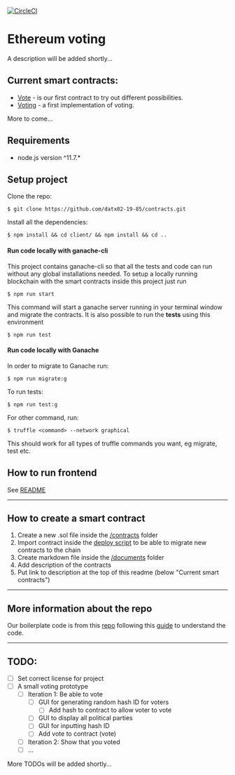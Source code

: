 [![CircleCI](https://circleci.com/gh/datx02-19-85/project.svg?style=shield)](https://circleci.com/gh/datx02-19-85/project)

# Ethereum voting
A description will be added shortly...

## Current smart contracts:
- [Vote](/documents/vote.md) - is our first contract to try out different possibilities. 
- [Voting](/documents/voting.md) - a first implementation of voting.

More to come...

## Requirements
 - node.js version ^11.7.*

## Setup project
Clone the repo:
```
$ git clone https://github.com/datx02-19-85/contracts.git
```
Install all the dependencies:
```
$ npm install && cd client/ && npm install && cd ..
```

#### Run code locally with ganache-cli
This project contains ganache-cli so that all the tests and code can run without any global installations needed. To setup a locally running blockchain with the smart contracts inside this project just run
```
$ npm run start
```
This command will start a ganache server running in your terminal window and migrate the contracts. It is also possible to run the **tests** using this environment 
```
$ npm run test
```

#### Run code locally with Ganache 
In order to migrate to Ganache run:
```
$ npm run migrate:g
```
To run tests:
```
$ npm run test:g
```
For other command, run:
```
$ truffle <command> --network graphical
```
This should work for all types of truffle commands you want, eg migrate, test etc.

## How to run frontend
See [README](/client/README.md)
___

## How to create a smart contract
1. Create a new .sol file inside the [/contracts](/contracts/) folder
2. Import contract inside the [deploy script](/migrations/2_deploy_contracts.js) to be able to migrate new contracts to the chain
3. Create markdown file inside the [/documents](/documents/) folder
4. Add description of the contracts
5. Put link to description at the top of this readme (below "Current smart contracts")

___

## More information about the repo
Our boilerplate code is from this [repo](https://github.com/tylerjohnhaden/__truffle-boilerplate)
following this [guide](https://blog.ippon.tech/creating-your-first-truffle-project-part-2-of-2/) to understand the code.

___

## TODO:
- [ ] Set correct license for project
- [ ] A small voting prototype
  - [ ] Iteration 1: Be able to vote
    - [ ] GUI for generating random hash ID for voters
      - [ ] Add hash to contract to allow voter to vote
    - [ ] GUI to display all political parties
    - [ ] GUI for inputting hash ID
    - [ ] Add vote to contract (vote)
  - [ ] Iteration 2: Show that you voted
  - [ ] ...

More TODOs will be added shortly...